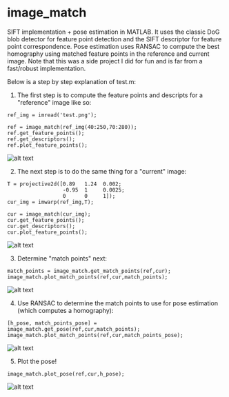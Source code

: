 # image_match
SIFT implementation + pose estimation in MATLAB. It uses the classic DoG blob detector for feature point detection and the SIFT descriptor for feature point correspondence. Pose estimation uses RANSAC to compute the best homography using matched feature points in the reference and current image. Note that this was a side project I did for fun and is far from a fast/robust implementation.

Below is a step by step explanation of test.m:

1) The first step is to compute the feature points and descripts for a "reference" image like so:

```
ref_img = imread('test.png');

ref = image_match(ref_img(40:250,70:280));
ref.get_feature_points();
ref.get_descriptors();
ref.plot_feature_points();
```
![alt text](https://i.imgur.com/Q51lOZo.png)

2) The next step is to do the same thing for a "current" image:

```
T = projective2d([0.89   1.24  0.002; 
                  -0.95  1     0.0025;
                  0      0     1]);
cur_img = imwarp(ref_img,T); 

cur = image_match(cur_img);
cur.get_feature_points();
cur.get_descriptors();
cur.plot_feature_points();
```
![alt text](https://i.imgur.com/67SS1Ij.png)

3) Determine "match points" next:

```
match_points = image_match.get_match_points(ref,cur);
image_match.plot_match_points(ref,cur,match_points);
```

![alt text](https://i.imgur.com/qsUkU3i.png)

4) Use RANSAC to determine the match points to use for pose estimation (which computes a homography):

```
[h_pose, match_points_pose] = image_match.get_pose(ref,cur,match_points);
image_match.plot_match_points(ref,cur,match_points_pose);
```

![alt text](https://i.imgur.com/intPIlM.png)

5) Plot the pose!

```
image_match.plot_pose(ref,cur,h_pose);
```
![alt text](https://i.imgur.com/wIjwlHz.png)





